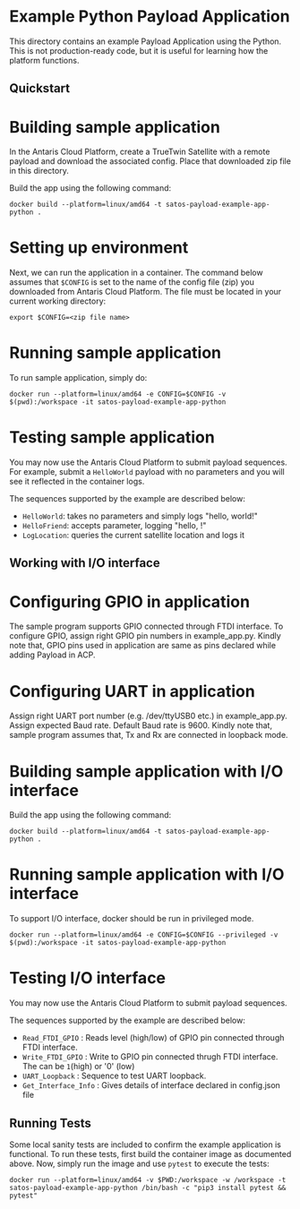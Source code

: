 # Example Python Payload Application

This directory contains an example Payload Application using the Python.
This is not production-ready code, but it is useful for learning how the platform functions.

## Quickstart

# Building sample application
In the Antaris Cloud Platform, create a TrueTwin Satellite with a remote payload and download the associated config.
Place that downloaded zip file in this directory.

Build the app using the following command:

```
docker build --platform=linux/amd64 -t satos-payload-example-app-python .
```

# Setting up environment
Next, we can run the application in a container. The command below assumes that `$CONFIG` is set to the name of the config file (zip) you downloaded from Antaris Cloud Platform. The file must be located in your current working directory:

```
export $CONFIG=<zip file name>
```

# Running sample application
To run sample application, simply do:
```
docker run --platform=linux/amd64 -e CONFIG=$CONFIG -v $(pwd):/workspace -it satos-payload-example-app-python 
```

# Testing sample application
You may now use the Antaris Cloud Platform to submit payload sequences. For example, submit a `HelloWorld` payload with
no parameters and you will see it reflected in the container logs.

The sequences supported by the example are described below:
* `HelloWorld`: takes no parameters and simply logs "hello, world!"
* `HelloFriend`: accepts parameter, logging "hello, <parameter>!"
* `LogLocation`: queries the current satellite location and logs it

## Working with I/O interface

# Configuring GPIO in application
The sample program supports GPIO connected through FTDI interface.
To configure GPIO, assign right GPIO pin numbers in example_app.py.
Kindly note that, GPIO pins used in application are same as pins declared while adding Payload in ACP.

# Configuring UART in application
Assign right UART port number (e.g. /dev/ttyUSB0 etc.) in example_app.py. Assign expected Baud rate. Default Baud rate is 9600.
Kindly note that, sample program assumes that, Tx and Rx are connected in loopback mode.

# Building sample application with I/O interface 
Build the app using the following command:

```
docker build --platform=linux/amd64 -t satos-payload-example-app-python .
```

# Running sample application with I/O interface
 To support I/O interface, docker should be run in privileged mode.

```
docker run --platform=linux/amd64 -e CONFIG=$CONFIG --privileged -v $(pwd):/workspace -it satos-payload-example-app-python
```

# Testing I/O interface
You may now use the Antaris Cloud Platform to submit payload sequences. 

The sequences supported by the example are described below:
* `Read_FTDI_GPIO` : Reads level (high/low) of GPIO pin connected through FTDI interface.
* `Write_FTDI_GPIO` : Write <parameter> to GPIO pin connected thrugh FTDI interface. The <parameter> can be `1`(high) or '0' (low)
* `UART_Loopback` : Sequence to test UART loopback.
* `Get_Interface_Info` : Gives details of interface declared in config.json file 

## Running Tests

Some local sanity tests are included to confirm the example application is functional.
To run these tests, first build the container image as documented above.
Now, simply run the image and use `pytest` to execute the tests:

```
docker run --platform=linux/amd64 -v $PWD:/workspace -w /workspace -t satos-payload-example-app-python /bin/bash -c "pip3 install pytest && pytest"
```
